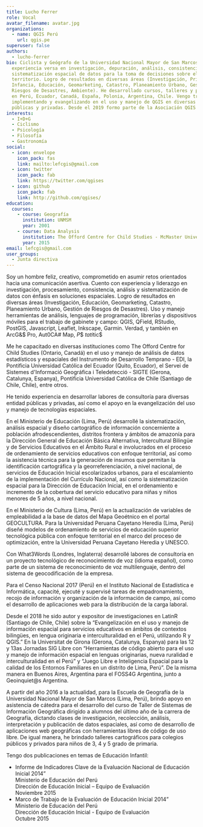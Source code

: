 ```yaml
---
title: Lucho Ferrer
role: Vocal
avatar_filename: avatar.jpg
organizations:
  - name: QGIS Perú
    url: qgis.pe
superuser: false
authors:
  - lucho-ferrer
bio: Ciclista y Geógrafo de la Universidad Nacional Mayor de San Marcos. Mi
  experiencia versa en investigación, depuración, análisis, consistencia y
  sistematización espacial de datos para la toma de decisiones sobre el
  territorio. Logro de resultados en diversas áreas (Investigación, Primera
  Infancia, Educación, Geomarketing, Catastro, Planeamiento Urbano, Gestión de
  Riesgos de Desastres, Ambiente). He desarrollado cursos, talleres y ponencias
  en Perú, Ecuador, Canadá, España, Polonia, Argentina, Chile. Vengo trabajando,
  implementando y evangelizando en el uso y manejo de QGIS en diversas entidades
  públicas y privadas. Desde el 2019 formo parte de la Asociación QGIS España.
interests:
  - I+D+G
  - Ciclismo
  - Psicología
  - Filosofía
  - Gastronomía
social:
  - icon: envelope
    icon_pack: fas
    link: mailto:lefcgis@gmail.com
  - icon: twitter
    icon_pack: fab
    link: https://twitter.com/qgises
  - icon: github
    icon_pack: fab
    link: http://github.com/qgises/
education:
  courses:
    - course: Geografía
      institution: UNMSM
      year: 2001
    - course: Data Analysis
      institution: The Offord Centre for Child Studies - McMaster University
      year: 2015
email: lefcgis@gmail.com
user_groups:
  - Junta directiva
---
```

Soy un hombre feliz, creativo, comprometido en asumir retos orientados hacia una comunicación asertiva. Cuento con experiencia y liderazgo en investigación, procesamiento, consistencia, análisis y sistematización de datos con énfasis en soluciones espaciales. Logro de resultados en diversas áreas (Investigación, Educación, Geomarketing, Catastro, Planeamiento Urbano, Gestión de Riesgos de Desastres). Uso y manejo herramientas de análisis, lenguajes de programación, librerías y dispositivos móviles para el trabajo de gabinete y campo: QGIS, QField, RStudio, PostGIS, Javascript, Leaflet, Inkscape, Garmin. Verdad, y también en ArcG&$ Pro, Aut0CA# Map, $P$$ $tati$tic$ 

Me he capacitado en diversas instituciones como The Offord Centre for Child Studies (Ontario, Canadá) en el uso y manejo de análisis de datos estadísticos y espaciales del Instrumento de Desarrollo Temprano - EDI, la Pontificia Universidad Católica del Ecuador (Quito, Ecuador), el Servei de Sistemes d'Informació Geográfica i Teledetecció - SIGTE (Gerona, Catalunya, Espanya), Pontificia Universidad Católica de Chile (Santiago de Chile, Chile), entre otros.

He tenido experiencia en desarrollar labores de consultoría para diversas entidad públicas y privadas, así como el apoyo en la evangelización del uso y manejo de tecnologías espaciales.

En el Ministerio de Educación (Lima, Perú) desarrollé la sistematización, análisis espacial y diseño cartográfico de información concerniente a población afrodescendientes, distritos frontera y ámbitos de amazonía para la Dirección General de Educación Básica Alternativa, Intercultural Bilingüe y de Servicios Educativos en el Ámbito Rural e involucrados en el proceso de ordenamiento de servicios educativos con enfoque territorial, así como la asistencia técnica para la generación de insumos que permitan la identificación cartográfica y la georreferenciación, a nivel nacional, de servicios de Educación Inicial escolarizados urbanos, para el escalamiento de la implementación del Currículo Nacional, así como la sistematización espacial para la Dirección de Educación Inicial, en el ordenamiento e incremento de la cobertura del servicio educativo para niñas y niños menores de 5 años, a nivel nacional.

En el Ministerio de Cultura (Lima, Perú) en la actualización de variables de empleabilidad a la base de datos del Mapa Geoétnico en el portal GEOCULTURA. Para la Universidad Peruana Cayetano Heredia (Lima, Perú) diseñé modelos de ordenamiento de servicios de educación superior tecnológica pública con enfoque territorial en el marco del proceso de optimización, entre la Universidad Peruana Cayetano Heredia y UNESCO.

Con What3Words (Londres, Inglaterra) desarrollé labores de consultoría en un proyecto tecnológico de reconocimiento de voz (idioma español), como parte de un sistema de reconocimiento de voz multilenguaje, dentro del sistema de geocodificación de la empresa.

Para el Censo Nacional 2017 (Perú) en el Instituto Nacional de Estadística e Informática, capacité, ejecuté y supervisé tareas de empadronamiento, recojo de información y organización de la información de campo, así como el desarrollo de aplicaciones web para la distribución de la carga laboral.

Desde el 2018 he sido autor y expositor de investigaciones en LatinR (Santiago de Chile, Chile) sobre la “Evangelización en el uso y manejo de información espacial para servicios educativos en ámbitos de contextos bilingües, en lengua originaria e interculturalidad en el Perú, utilizando R y QGIS.” En la Universitat de Girona (Gerona, Catalunya, Espanya) para las 12 y 13as Jornadas SIG Libre con “Herramientas de código abierto para el uso y manejo de información espacial en lenguas originarias, nueva ruralidad e interculturalidad en el Perú” y “Juego Libre e Inteligencia Espacial para la calidad de los Entornos Familiares en un distrito de Lima, Perú”. De la misma manera en Buenos Aires, Argentina para el FOSS4G Argentina, junto a Geoinquiet@s Argentina.

A partir del año 2016 a la actualidad, para la Escuela de Geografía de la Universidad Nacional Mayor de San Marcos (Lima, Perú), brindo apoyo en asistencia de cátedra para el desarrollo del curso de Taller de Sistemas de Información Geográfica dirigido a alumnos del último año de la carrera de Geografía, dictando clases de investigación, recolección, análisis, interpretación y publicación de datos espaciales, así como de desarrollo de aplicaciones web geográficas con herramientas libres de código de uso libre. De igual manera, he brindado talleres cartográficos para colegios públicos y privados para niños de 3, 4 y 5 grado de primaria.

Tengo dos publicaciones en temas de Educación Infantil:

* Informe de Indicadores Clave de la Evaluación Nacional de Educación Inicial 2014”\
  Ministerio de Educación del Perú\
  Dirección de Educación Inicial – Equipo de Evaluación\
  Noviembre 2015
* Marco de Trabajo de la Evaluación de Educación Inicial 2014”\
  Ministerio de Educación del Perú\
  Dirección de Educación Inicial - Equipo de Evaluación\
  Octubre 2015